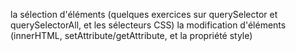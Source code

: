 la sélection d'éléments (quelques exercices sur querySelector et querySelectorAll, et les sélecteurs CSS)
    la modification d'éléments (innerHTML, setAttribute/getAttribute, et la propriété style)